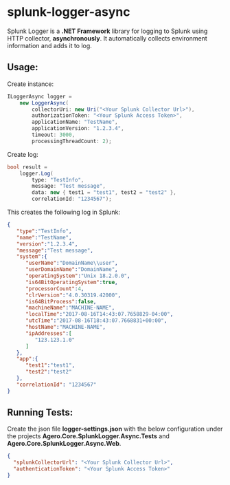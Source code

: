 # splunk-logger-async

Splunk Logger is a **.NET Framework** library for logging to Splunk using HTTP collector, **asynchronously**. It automatically collects environment information and adds it to log.

## Usage:
Create instance:
```csharp
ILoggerAsync logger = 
    new LoggerAsync(
        collectorUri: new Uri("<Your Splunk Collector Url>"), 
        authorizationToken: "<Your Splunk Access Token>", 
        applicationName: "TestName", 
        applicationVersion: "1.2.3.4", 
        timeout: 3000,
		processingThreadCount: 2);
```
Create log:
```csharp
bool result = 
    logger.Log(
        type: "TestInfo", 
        message: "Test message", 
        data: new { test1 = "test1", test2 = "test2" },
        correlationId: "1234567");	
```

This creates the following log in Splunk:

```json
{  
   "type":"TestInfo",
   "name":"TestName",
   "version":"1.2.3.4",
   "message":"Test message",
   "system":{  
      "userName":"DomainName\\user",
      "userDomainName":"DomainName",
      "operatingSystem":"Unix 18.2.0.0",
      "is64BitOperatingSystem":true,
      "processorCount":4,
      "clrVersion":"4.0.30319.42000",
      "is64BitProcess":false,
      "machineName":"MACHINE-NAME",
      "localTime":"2017-08-16T14:43:07.7658829-04:00",
      "utcTime":"2017-08-16T18:43:07.7668831+00:00",
      "hostName":"MACHINE-NAME",
      "ipAddresses":[  
         "123.123.1.0"
      ]
   },
   "app":{  
      "test1":"test1",
      "test2":"test2"
   },
   "correlationId": "1234567"
}
```

## Running Tests:

Create the json file **logger-settings.json** with the below configuration under the projects **Agero.Core.SplunkLogger.Async.Tests** and **Agero.Core.SplunkLogger.Async.Web**.

```json
{
  "splunkCollectorUrl": "<Your Splunk Collector Url>",
  "authenticationToken": "<Your Splunk Access Token>"
}
```